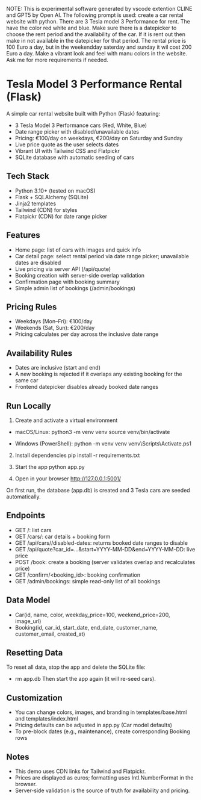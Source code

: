 NOTE: This is experimental software generated by vscode extention CLINE and GPT5 by Open AI. The following prompt is used: 
create a car rental website with python. There are 3 Tesla model 3 Performance for rent. The have the color red white and blue. Make sure there is a datepicker to choose the rent period and the availability of the car. If it is rent out then make in not available in the datepicker for that period. The rental price is 100 Euro a day, but in the weekendday saterday and sunday it wil cost 200 Euro a day. Make a vibrant look and feel with manu colors in the website. Ask me for more requirements if needed.
# Tesla Model 3 Performance Rental (Flask)

A simple car rental website built with Python (Flask) featuring:
- 3 Tesla Model 3 Performance cars (Red, White, Blue)
- Date range picker with disabled/unavailable dates
- Pricing: €100/day on weekdays, €200/day on Saturday and Sunday
- Live price quote as the user selects dates
- Vibrant UI with Tailwind CSS and Flatpickr
- SQLite database with automatic seeding of cars

## Tech Stack
- Python 3.10+ (tested on macOS)
- Flask + SQLAlchemy (SQLite)
- Jinja2 templates
- Tailwind (CDN) for styles
- Flatpickr (CDN) for date range picker

## Features
- Home page: list of cars with images and quick info
- Car detail page: select rental period via date range picker; unavailable dates are disabled
- Live pricing via server API (/api/quote)
- Booking creation with server-side overlap validation
- Confirmation page with booking summary
- Simple admin list of bookings (/admin/bookings)

## Pricing Rules
- Weekdays (Mon–Fri): €100/day
- Weekends (Sat, Sun): €200/day
- Pricing calculates per day across the inclusive date range

## Availability Rules
- Dates are inclusive (start and end)
- A new booking is rejected if it overlaps any existing booking for the same car
- Frontend datepicker disables already booked date ranges

## Run Locally
1) Create and activate a virtual environment
- macOS/Linux:
  python3 -m venv venv
  source venv/bin/activate

- Windows (PowerShell):
  python -m venv venv
  venv\Scripts\Activate.ps1

2) Install dependencies
  pip install -r requirements.txt

3) Start the app
  python app.py

4) Open in your browser
  http://127.0.0.1:5001/

On first run, the database (app.db) is created and 3 Tesla cars are seeded automatically.

## Endpoints
- GET /: list cars
- GET /cars/<id>: car details + booking form
- GET /api/cars/<id>/disabled-dates: returns booked date ranges to disable
- GET /api/quote?car_id=...&start=YYYY-MM-DD&end=YYYY-MM-DD: live price
- POST /book: create a booking (server validates overlap and recalculates price)
- GET /confirm/<booking_id>: booking confirmation
- GET /admin/bookings: simple read-only list of all bookings

## Data Model
- Car(id, name, color, weekday_price=100, weekend_price=200, image_url)
- Booking(id, car_id, start_date, end_date, customer_name, customer_email, created_at)

## Resetting Data
To reset all data, stop the app and delete the SQLite file:
- rm app.db
Then start the app again (it will re-seed cars).

## Customization
- You can change colors, images, and branding in templates/base.html and templates/index.html
- Pricing defaults can be adjusted in app.py (Car model defaults)
- To pre-block dates (e.g., maintenance), create corresponding Booking rows

## Notes
- This demo uses CDN links for Tailwind and Flatpickr.
- Prices are displayed as euros; formatting uses Intl.NumberFormat in the browser.
- Server-side validation is the source of truth for availability and pricing.
